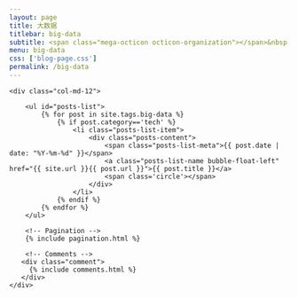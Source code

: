 ```yaml
---
layout: page
title: 大数据
titlebar: big-data
subtitle: <span class="mega-octicon octicon-organization"></span>&nbsp;&nbsp; 信息大爆炸
menu: big-data
css: ['blog-page.css']
permalink: /big-data
---
```


<div class="row">

    <div class="col-md-12">

        <ul id="posts-list">
            {% for post in site.tags.big-data %}
				{% if post.category=='tech' %}
					<li class="posts-list-item">
						<div class="posts-content">
							<span class="posts-list-meta">{{ post.date | date: "%Y-%m-%d" }}</span>
							<a class="posts-list-name bubble-float-left" href="{{ site.url }}{{ post.url }}">{{ post.title }}</a>
							<span class='circle'></span>
						</div>
					</li>
				{% endif %}
            {% endfor %}
        </ul> 

        <!-- Pagination -->
        {% include pagination.html %}

        <!-- Comments -->
       <div class="comment">
         {% include comments.html %}
       </div>
    </div>

</div>
<script>
    $(document).ready(function(){

        // Enable bootstrap tooltip
        $("body").tooltip({ selector: '[data-toggle=tooltip]' });

    });
</script>